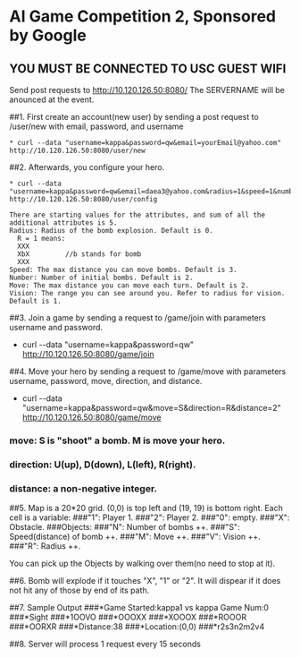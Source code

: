 #  AI Game Competition 2, Sponsored by Google

## YOU MUST BE CONNECTED TO USC GUEST WIFI
  Send post requests to http://10.120.126.50:8080/
  The SERVERNAME will be anounced at the event.

##1. First create an account(new user) by sending a post request to /user/new with email, password, and username

    * curl --data "username=kappa&password=qw&email=yourEmail@yahoo.com" http://10.120.126.50:8080/user/new

##2. Afterwards, you configure your hero.

    * curl --data "username=kappa&password=qw&email=daea3@yahoo.com&radius=1&speed=1&number=0&move=0&vision=3" http://10.120.126.50:8080/user/config

    There are starting values for the attributes, and sum of all the additional attributes is 5.
    Radius: Radius of the bomb explosion. Default is 0.
      R = 1 means:  
      XXX
      XbX         //b stands for bomb
      XXX
    Speed: The max distance you can move bombs. Default is 3.
    Number: Number of initial bombs. Default is 2.
    Move: The max distance you can move each turn. Default is 2.
    Vision: The range you can see around you. Refer to radius for vision. Default is 1.


##3. Join a game by sending a request to /game/join with parameters username and password.
  
  * curl --data "username=kappa&password=qw" http://10.120.126.50:8080/game/join
  
##4. Move your hero by sending a request to /game/move with parameters username, password, move, direction, and distance.
  
  * curl --data "username=kappa&password=qw&move=S&direction=R&distance=2" http://10.120.126.50:8080/game/move

  ### move: S is "shoot" a bomb. M is move your hero.
  ### direction: U(up), D(down), L(left), R(right).
  ### distance: a non-negative integer.

##5. Map is a 20*20 grid. (0,0) is top left and (19, 19) is bottom right. Each cell is a variable:
  ###"1": Player 1.
  ###"2": Player 2.
  ###"0": empty.
  ###"X": Obstacle.
  ###Objects:
  ###"N": Number of bombs ++. 
  ###"S": Speed(distance) of bomb ++.
  ###"M": Move ++.
  ###"V": Vision ++.
  ###"R": Radius ++.

  You can pick up the Objects by walking over them(no need to stop at it).

##6. Bomb will explode if it touches "X", "1" or "2". It will dispear if it does not hit any of those by end of its path.

##7. Sample Output
###*Game Started:kappa1 vs kappa Game Num:0
###*Sight
###*1OOVO
###*OOOXX
###*XOOOX
###*ROOOR
###*OORXR
###*Distance:38
###*Location:(0,0)
###*r2s3n2m2v4

##8. Server will process 1 request every 15 seconds
